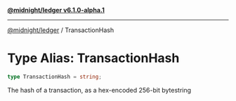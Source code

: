 [**@midnight/ledger v6.1.0-alpha.1**](../README.md)

***

[@midnight/ledger](../globals.md) / TransactionHash

# Type Alias: TransactionHash

```ts
type TransactionHash = string;
```

The hash of a transaction, as a hex-encoded 256-bit bytestring
